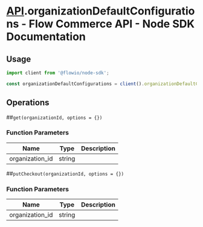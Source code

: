 # [API](README.md).organizationDefaultConfigurations - Flow Commerce API - Node SDK Documentation



## Usage

```JavaScript
import client from '@flowio/node-sdk';

const organizationDefaultConfigurations = client().organizationDefaultConfigurations;
```

## Operations

##`get(organizationId, options = {})`

### Function Parameters

| Name  | Type | Description |
| ---- | ---- | ---- |
| organization_id | string |  |


##`putCheckout(organizationId, options = {})`

### Function Parameters

| Name  | Type | Description |
| ---- | ---- | ---- |
| organization_id | string |  |



